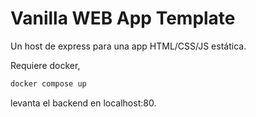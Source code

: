 # Vanilla WEB App Template

Un host de express para una app HTML/CSS/JS estática.

Requiere docker,

```sh
docker compose up
```

levanta el backend en localhost:80.